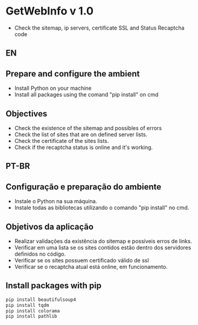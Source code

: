 # GetWebInfo v 1.0
* Check the sitemap, ip servers, certificate SSL and Status Recaptcha code

## EN

## Prepare and configure the ambient
* Install Python on your machine
* Install all packages using the comand "pip install" on cmd

## Objectives
* Check the existence of the sitemap and possibles of errors
* Check the list of sites that are on defined server lists.
* Check the certificate of the sites lists.
* Check if the recaptcha status is online and it's working.

## PT-BR

## Configuração e preparação do ambiente
* Instale o Python na sua máquina.
* Instale todas as bibliotecas utilizando o comando "pip install" no cmd. 

## Objetivos da aplicação
* Realizar validações da existência do sitemap e possíveis erros de links.
* Verificar em uma lista se os sites contidos estão dentro dos servidores definidos no código.
* Verificar se os sites possuem certificado válido de ssl
* Verificar se o recaptcha atual está online, em funcionamento.

## Install packages with pip
```bash
pip install beautifulsoup4
pip install tqdm
pip install colorama 
pip install pathlib
```

